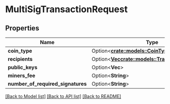 # MultiSigTransactionRequest

## Properties

Name | Type | Description | Notes
------------ | ------------- | ------------- | -------------
**coin_type** | Option<[**crate::models::CoinType**](CoinType.md)> |  | [optional]
**recipients** | Option<[**Vec<crate::models::TransactionRecipient>**](TransactionRecipient.md)> |  | [optional]
**public_keys** | Option<**Vec<String>**> |  | [optional]
**miners_fee** | Option<**String**> |  | [optional]
**number_of_required_signatures** | Option<**String**> |  | [optional]

[[Back to Model list]](../README.md#documentation-for-models) [[Back to API list]](../README.md#documentation-for-api-endpoints) [[Back to README]](../README.md)


